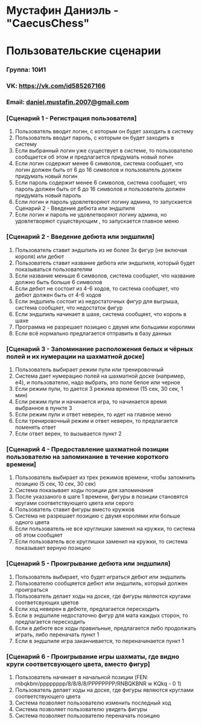 # Мустафин Даниэль - "CaecusChess"
# Пользовательские сценарии
### Группа: 10И1
### VK: https://vk.com/id585267166
### Email: daniel.mustafin.2007@gmail.com 
### [Сценарий 1 - Регистрация пользователя]
1. Пользователь вводит логин, с которым он будет заходить в систему
2. Пользователь вводит пароль, с которым он будет заходить в систему
3. Если выбранный логин уже существует в системе, то пользователю сообщается об этом и предлагается придумать новый логин
4. Если логин содержит менее 6 символов, система сообщает, что логин должен быть от 6 до 16 символов и пользователь должен придумать новый логин
5. Если пароль содержит менее 6 символов, система сообщает, что пароль должен быть от 6 до 16 символов и пользователь должен придумать новый пароль
6. Если логин и пароль удовлетворяют логину админа, то запускается Сценарий 2 - Введение дебюта или эндшпиля
7. Если логин и пароль не удовлетворяют логину админа, но удовлетворяют существующим , то запускается главное меню
### [Сценарий 2 - Введение дебюта или эндшпиля]
1. Пользователь ставит эндшпиль из не более 3х фигур (не включая короля) *или* дебют
2. Пользователь ставит название дебюта или эндшпиля, который будет показываться пользователям
3. Если название меньше 6 символов, система сообщяет, что название должно быть больше 6 символов
4. Если дебют не состоит из 4-6 ходов, то система сообщяет, что дебют должен быть от 4-6 ходов
5. Если эндшпиль состоит из недостаточных фигур для выгрыша, система сообщяет, что недостаток фигур
6. Если эндшпиль начинает в шахе, система сообщяет, что король в шахе
7. Программа не разрешает позицию с двумя или большими королями
8. Если всё нормально предлагается отправить в базу данных 
### [Сценарий 3 - Запоминание расположения белых и чёрных полей и их нумерации на шахматной доске]
1. Пользователь выбирает режим пули или тренировочный
2. Система дает нумерацию полей на шахматной доске (например, e4), и пользователю, надо выбрать, это поле белое или черное
3. Если режим пули, то дается 3 режима времени (15 сек, 30 сек, 1 мин)
4. Если режим пули и начинается игра, то начинается время выбранное в пункте 3
5. Если режим пули и ответ неверен, то идет на главное меню
6. Если тренировочный режим и ответ неверен, то предлагается поменять ответ
7. Если ответ верен, то вызывается пункт 2
### [Сценарий 4 - Предоставление шахматной позиции пользователю на запоминание в течение короткого времени]
1. Пользователь выбирает из трех режимов времени, чтобы запомнить позицию (5 сек, 10 сек, 30 сек)
2. Система показывает ходы позиции для запоминания
3. После указзаного в шаге 1 времени, фигуры в позиции становятся кругами соответствующего цвета или серого
4. Пользователь ставит фигуры вместо кружков
5. Система не разрешает позицию с двумя королями или больше одного цвета
6. Если пользователь не все круглишки заменил на кружки, то система об этом сообщяет
7. Если пользователь все круглишки заменил на кружки, то система показывает верную позицию
### [Сценарий 5 - Проигрывание дебюта или эндшпиля]
1. Пользователь выбирает, что будет играться дебют или эндшпиль
2. Пользователю сообщяется дебют или эндшпиль, который должен проиграться
3. Пользователь делает ходы на доске, где фигуры являются кругами соответсвующих цветов 
4. Если ход неверен в дебюте, предлагается пересходить
5. Если в эндшпиле недостаточно фигур для мата каждых сторон, то предлагается пересходить
6. Если в дебюте все ходы правильные, предлагается либо продолжать играть, либо переначать пункт 1
7. Если в эндшпиле игра заканчивается, то переначинается пункт 1 
### [Сценарий 6 - Проигрывание игры шахматы, где видно круги соответсвующего цвета, вместо фигур]
1. Пользователь начинает в начальной позиции (FEN: rnbqkbnr/pppppppp/8/8/8/8/PPPPPPPP/RNBQKBNR w KQkq - 0 1)
2. Пользователь делает ходы на доске, где фигуры являются круглами соответствующего цвета
3. Система позволяет пользователю изменить последный ход
4. Система позволяет пользователю увидеть фигуры 
5. Система позволяет пользователю переначать позицию
